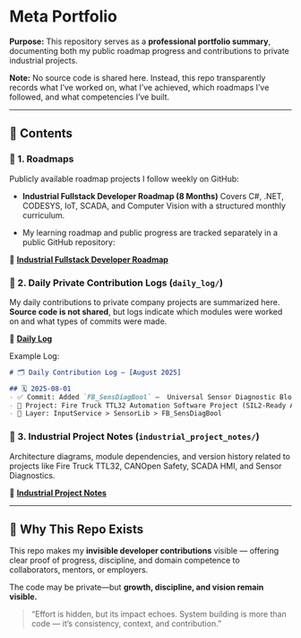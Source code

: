# Meta Portfolio

**Purpose:** This repository serves as a **professional portfolio summary**, documenting both my public roadmap progress and contributions to private industrial projects.

**Note:** No source code is shared here. Instead, this repo transparently records what I’ve worked on, what I’ve achieved, which roadmaps I’ve followed, and what competencies I’ve built.

---

## 📌 Contents

### 🔹 1. Roadmaps
Publicly available roadmap projects I follow weekly on GitHub:

- **Industrial Fullstack Developer Roadmap (8 Months)**
Covers C#, .NET, CODESYS, IoT, SCADA, and Computer Vision with a structured monthly curriculum.

- My learning roadmap and public progress are tracked separately in a public GitHub repository:

🔗 [**Industrial Fullstack Developer Roadmap**](https://github.com/ridvan-kahraman/industrial-fullstack-roadmap)

### 🔹 2. Daily Private Contribution Logs (`daily_log/`)
My daily contributions to private company projects are summarized here.  
**Source code is not shared**, but logs indicate which modules were worked on and what types of commits were made.

🔗 [**Daily Log**](https://github.com/ridvan-kahraman/meta-portfolio/tree/main/daily_log)

Example Log:
```markdown
# 🗂️ Daily Contribution Log — [August 2025]

## 🗓️ 2025-08-01
- ✅ Commit: Added `FB_SensDiagBool` —  Universal Sensor Diagnostic Block for Digital/Analog Sensors
- 🔐 Project: Fire Truck TTL32 Automation Software Project (SIL2-Ready Application Architecture)
- 🧩 Layer: InputService > SensorLib > FB_SensDiagBool
```

### 🔹 3. Industrial Project Notes (`industrial_project_notes/`)
Architecture diagrams, module dependencies, and version history related to projects like Fire Truck TTL32, CANOpen Safety, SCADA HMI, and Sensor Diagnostics.

🔗 [**Industrial Project Notes**](https://github.com/ridvan-kahraman/meta-portfolio/tree/main/industrial_project_notes)

---

## 🎯 Why This Repo Exists
This repo makes my **invisible developer contributions** visible — offering clear proof of progress, discipline, and domain competence to collaborators, mentors, or employers.

The code may be private—but **growth, discipline, and vision remain visible.**

> “Effort is hidden, but its impact echoes.
System building is more than code — it’s consistency, context, and contribution.”
